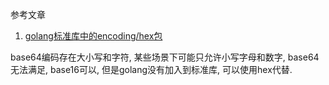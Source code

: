 参考文章

1. [golang标准库中的encoding/hex包](https://www.jianshu.com/p/859e04e2bdf2)

base64编码存在大小写和字符, 某些场景下可能只允许小写字母和数字, base64无法满足, base16可以, 但是golang没有加入到标准库, 可以使用hex代替.

